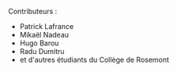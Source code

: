 Contributeurs :

- Patrick Lafrance
- Mikaël Nadeau
- Hugo Barou
- Radu Dumitru
- et d'autres étudiants du Collège de Rosemont
